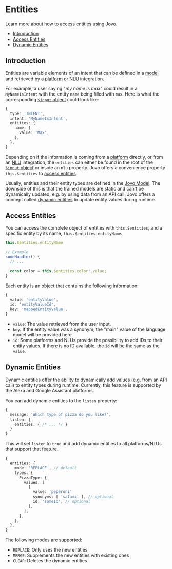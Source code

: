 # Entities

Learn more about how to access entities using Jovo.
- [Introduction](#introduction)
- [Access Entities](#access-entities)
- [Dynamic Entities](#dynamic-entities)

## Introduction

Entities are variable elements of an intent that can be defined in a [model](./models.md) and retrieved by a [platform](./platforms.md) or [NLU](./nlu.md) integration.

For example, a user saying "*my name is max*" could result in a `MyNameIsIntent` with the entity `name` being filled with `max`. Here is what the corresponding [`$input` object](./input.md) could look like:

```typescript
{
  type: 'INTENT',
  intent: 'MyNameIsIntent',
  entities: {
    name: {
      value: 'Max',
    },
  },
}
```

Depending on if the information is coming from a [platform](./platforms.md) directly, or from an [NLU](./nlu.md) integration, the `entities` can either be found in the root of the [`$input` object](./input.md) or inside an `nlu` property. Jovo offers a convenience property `this.$entities` to [access entities](#access-entities).

Usually, entities and their entity types are defined in the [Jovo Model](./models.md). The downside of this is that the trained models are static and can't be dynamically updated, e.g. by using data from an API call. Jovo offers a concept called [dynamic entities](#dynamic-entities) to update entity values during runtime.


## Access Entities

You can access the complete object of entities with `this.$entities`, and a specific entity by its name, `this.$entities.entityName`.

```typescript
this.$entities.entityName

// Example
someHandler() {
  // ...

  const color = this.$entities.color!.value;  
}
```

Each entity is an object that contains the following information:

```typescript
{
  value: 'entityValue',
  id: 'entityValueId',
  key: 'mappedEntityValue',
}
```
* `value`: The value retrieved from the user input.
* `key`: If the entity value was a synonym, the "main" value of the language model will be provided here.
* `id`: Some platforms and NLUs provide the possibility to add IDs to their entity values. If there is no ID available, the `id` will be the same as the `value`.


## Dynamic Entities

Dynamic entities offer the ability to dynamically add values (e.g. from an API call) to entity types during runtime. Currently, this feature is supported by the Alexa and Google Assistant platforms.

You can add dynamic entities to the `listen` property:

```typescript
{
  message: 'Which type of pizza do you like?',
  listen: {
    entities: { /* ... */ }
  }
}
```

This will set `listen` to `true` and add dynamic entities to all platforms/NLUs that support that feature.

```typescript
{
  entities: {
    mode: 'REPLACE', // default
    types: {
      PizzaType: {
        values: [
          {
            value: 'peperoni'
            synonyms: [ 'salami' ], // optional
            id: 'someId', // optional
          },
        ],
      },
    },
  },
}
```

The following modes are supported:

* `REPLACE`: Only uses the new entities
* `MERGE`: Supplements the new entities with existing ones
* `CLEAR`: Deletes the dynamic entities
